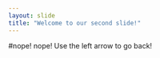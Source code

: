 ```yaml
---
layout: slide
title: "Welcome to our second slide!"
---
```

#nope! nope!
Use the left arrow to go back!
